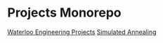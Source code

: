 # Projects Monorepo

[Waterloo Engineering Projects](./waterloo_eng)
[Simulated Annealing](./simulated_annealing)

